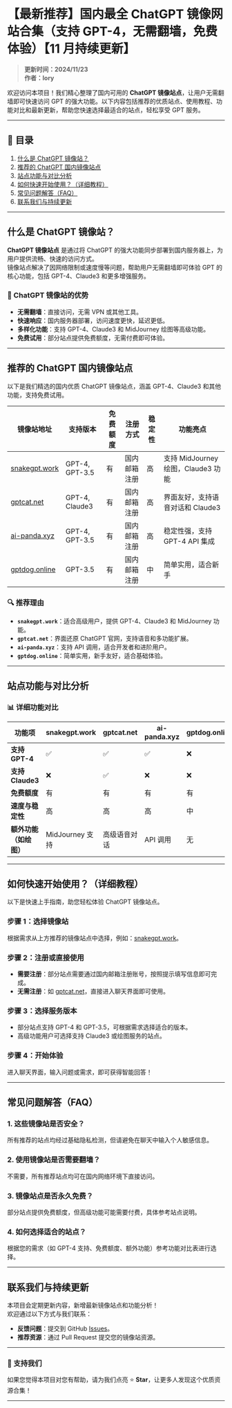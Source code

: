 # 【最新推荐】国内最全 ChatGPT 镜像网站合集（支持 GPT-4，无需翻墙，免费体验）【11 月持续更新】

> **更新时间：2024/11/23**  
> **作者：lory**  


欢迎访问本项目！我们精心整理了国内可用的 **ChatGPT 镜像站点**，让用户无需翻墙即可快速访问 GPT 的强大功能。以下内容包括推荐的优质站点、使用教程、功能对比和最新更新，帮助您快速选择最适合的站点，轻松享受 GPT 服务。

---

## 📌 目录
1. [什么是 ChatGPT 镜像站？](#什么是-chatgpt-镜像站)
2. [推荐的 ChatGPT 国内镜像站点](#推荐的-chatgpt-国内镜像站点)
3. [站点功能与对比分析](#站点功能与对比分析)
4. [如何快速开始使用？（详细教程）](#如何快速开始使用详细教程)
5. [常见问题解答（FAQ）](#常见问题解答faq)
6. [联系我们与持续更新](#联系我们与持续更新)

---

## 什么是 ChatGPT 镜像站？

**ChatGPT 镜像站点** 是通过将 ChatGPT 的强大功能同步部署到国内服务器上，为用户提供流畅、快速的访问方式。  
镜像站点解决了因网络限制或速度慢等问题，帮助用户无需翻墙即可体验 GPT 的核心功能，包括 GPT-4、Claude3 和更多增强服务。

### 🌟 ChatGPT 镜像站的优势
- **无需翻墙**：直接访问，无需 VPN 或其他工具。
- **快速响应**：国内服务器部署，访问速度更快，延迟更低。
- **多样化功能**：支持 GPT-4、Claude3 和 MidJourney 绘图等高级功能。
- **免费试用**：部分站点提供免费额度，无需付费即可体验。

---

## 推荐的 ChatGPT 国内镜像站点

以下是我们精选的国内优质 ChatGPT 镜像站点，涵盖 GPT-4、Claude3 和其他功能，支持免费试用。

| 镜像站地址                            | 支持版本           | 免费额度   | 注册方式         | 稳定性 | 功能亮点                              |
|-------------------------------------|------------------|-----------|----------------|-------|----------------------------------|
| [snakegpt.work](https://snakegpt.work) | GPT-4, GPT-3.5   | 有         | 国内邮箱注册     | 高     | 支持 MidJourney 绘图，Claude3 功能   |
| [gptcat.net](https://gptcat.net)      | GPT-4, Claude3  | 有   | 国内邮箱注册         | 高     | 界面友好，支持语音对话和 Claude3      |
| [ai-panda.xyz](https://ai-panda.xyz/login?invite_code=34137c47) | GPT-4, GPT-3.5   | 有         | 国内邮箱注册     | 高     | 稳定性强，支持 GPT-4 API 集成         |
| [gptdog.online](https://gptdog.online) | GPT-3.5          | 有         | 国内邮箱注册     | 中     | 简单实用，适合新手         |

### 🔍 推荐理由
- **`snakegpt.work`**：适合高级用户，提供 GPT-4、Claude3 和 MidJourney 功能。
- **`gptcat.net`**：界面还原 ChatGPT 官网，支持语音和多功能扩展。
- **`ai-panda.xyz`**：支持 API 调用，适合开发者和进阶用户。
- **`gptdog.online`**：简单实用，新手友好，适合基础体验。

---

## 站点功能与对比分析

### 📊 详细功能对比

| **功能项**             | **snakegpt.work**  | **gptcat.net**      | **ai-panda.xyz**   | **gptdog.online**  |
|------------------------|--------------------|---------------------|--------------------|--------------------|
| **支持 GPT-4**         | ✅                 | ✅                   | ✅                 | ❌                 |
| **支持 Claude3**       | ❌                 | ✅                   | ❌                 | ❌                 |
| **免费额度**           | 有                 | 有                | 有                 | 有                 |
| **速度与稳定性**       | 高                 | 高                  | 高                 | 中                 |
| **额外功能（如绘图）** | MidJourney 支持    | 高级语音对话        | API 调用           | 无                 |


---

## 如何快速开始使用？（详细教程）

以下是快速上手指南，助您轻松体验 ChatGPT 镜像站点。

### 步骤 1：选择镜像站
根据需求从上方推荐的镜像站点中选择，例如：[snakegpt.work](https://snakegpt.work)。

### 步骤 2：注册或直接使用
- **需要注册**：部分站点需要通过国内邮箱注册账号，按照提示填写信息即可完成。
- **无需注册**：如 [gptcat.net](https://gptcat.net)，直接进入聊天界面即可使用。

### 步骤 3：选择服务版本
- 部分站点支持 GPT-4 和 GPT-3.5，可根据需求选择适合的版本。
- 高级功能用户可选择支持 Claude3 或绘图服务的站点。

### 步骤 4：开始体验
进入聊天界面，输入问题或需求，即可获得智能回答！

---

## 常见问题解答（FAQ）

### 1. 这些镜像站是否安全？
所有推荐的站点均经过基础隐私检测，但请避免在聊天中输入个人敏感信息。

### 2. 使用镜像站是否需要翻墙？
不需要，所有推荐站点均可在国内网络环境下直接访问。

### 3. 镜像站点是否永久免费？
部分站点提供免费额度，但高级功能可能需要付费，具体参考站点说明。

### 4. 如何选择适合的站点？
根据您的需求（如 GPT-4 支持、免费额度、额外功能）参考功能对比表进行选择。

---

## 联系我们与持续更新

本项目会定期更新内容，新增最新镜像站点和功能分析！  
欢迎通过以下方式与我们联系：
- **反馈问题**：提交到 GitHub [Issues](https://github.com/your-repo/issues)。
- **推荐资源**：通过 Pull Request 提交您的镜像站资源。

---

### 🌟 支持我们
如果您觉得本项目对您有帮助，请为我们点亮 ⭐ **Star**，让更多人发现这个优质资源合集！

---
